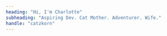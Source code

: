 ```yaml
---
heading: "Hi, I'm Charlotte"
subheading: "Aspiring Dev. Cat Mother. Adventurer. Wife."
handle: "catzkorn"
---
```

